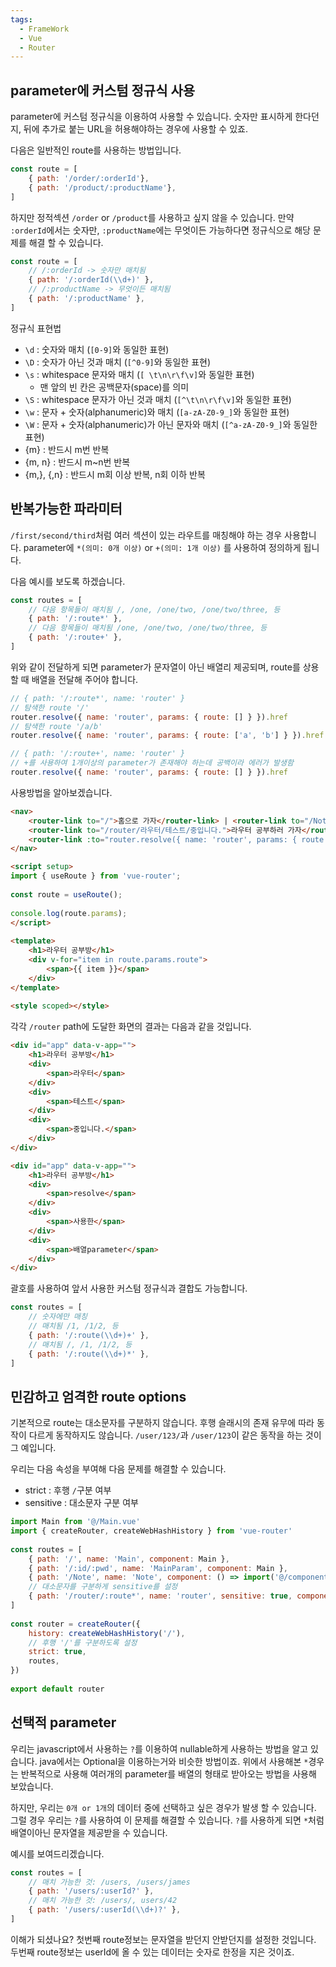 ```yaml
---
tags:
  - FrameWork
  - Vue
  - Router
---
```

## parameter에 커스텀 정규식 사용
parameter에 커스텀 정규식을 이용하여 사용할 수 있습니다.
숫자만 표시하게 한다던지,  뒤에 추가로 붙는 URL을 허용해야하는 경우에 사용할 수 있죠.

다음은 일반적인 route를 사용하는 방법입니다.

```javascript title:"/src/router/index.js"
const route = [
	{ path: '/order/:orderId'},
	{ path: '/product/:productName'},
]
```

하지만 정적섹션 `/order` or `/product`를 사용하고 싶지 않을 수 있습니다.
만약 `:orderId`에서는 숫자만, `:productName`에는 무엇이든 가능하다면 정규식으로 해당 문제를 해결 할 수 있습니다.

```javascript title:"/src/router/index.js"
const route = [
	// /:orderId -> 숫자만 매치됨
	{ path: '/:orderId(\\d+)' },
	// /:productName -> 무엇이든 매치됨
	{ path: '/:productName' },
]
```

정규식 표현법
* `\d` : 숫자와 매치 (`[0-9]`와 동일한 표현)
* `\D` : 숫자가 아닌 것과 매치 (`[^0-9]`와 동일한 표현)
* `\s` : whitespace 문자와 매치 (`[ \t\n\r\f\v]`와 동일한 표현)
	* 맨 앞의 빈 칸은 공백문자(space)를 의미
* `\S` : whitespace 문자가 아닌 것과 매치 (`[^\t\n\r\f\v]`와 동일한 표현)
* `\w` : 문자 + 숫자(alphanumeric)와 매치 (`[a-zA-Z0-9_]`와 동일한 표현)
* `\W` : 문자 + 숫자(alphanumeric)가 아닌 문자와 매치 (`[^a-zA-Z0-9_]`와 동일한 표현)
* \{m\} : 반드시 m번 반복
* \{m, n\} : 반드시 m~n번 반복
* \{m,\}, \{,n\} : 반드시 m회 이상 반복, n회 이하 반복

## 반복가능한 파라미터
`/first/second/third`처럼 여러 섹션이 있는 라우트를 매칭해야 하는 경우 사용합니다.
parameter에 `*(의미: 0개 이상)` or `+(의미: 1개 이상)` 를 사용하여 정의하게 됩니다.

다음 예시를 보도록 하겠습니다.

```javascript title:"/src/router/index.js"
const routes = [
	// 다음 항목들이 매치됨 /, /one, /one/two, /one/two/three, 등
	{ path: '/:route*' },
	// 다음 항목들이 매치됨 /one, /one/two, /one/two/three, 등
	{ path: '/:route+' },
]
```

위와 같이 전달하게 되면 parameter가 문자열이 아닌 배열리 제공되며, route를 상용할 때 배열을 전달해 주어야 합니다.

```javascript
// { path: '/:route*', name: 'router' }
// 탐색한 route '/'
router.resolve({ name: 'router', params: { route: [] } }).href
// 탐색한 route '/a/b'
router.resolve({ name: 'router', params: { route: ['a', 'b'] } }).href

// { path: '/:route+', name: 'router' }
// +를 사용하여 1개이상의 parameter가 존재해야 하는데 공백이라 에러가 발생함
router.resolve({ name: 'router', params: { route: [] } }).href
```

사용방법을 알아보겠습니다.

```html title:"Main.vue"
<nav>  
    <router-link to="/">홈으로 가자</router-link> | <router-link to="/Note">노트로 가자</router-link> |  
    <router-link to="/router/라우터/테스트/중입니다.">라우터 공부하러 가자</router-link> |  
    <router-link :to="router.resolve({ name: 'router', params: { route: ['resolve', '사용한', '배열parameter'] } }).path">라우터 공부하러 가자2</router-link>
</nav>
```

```html title:"RouterStudy.vue"
<script setup>  
import { useRoute } from 'vue-router';  
  
const route = useRoute();  
  
console.log(route.params);  
</script>  
  
<template>  
    <h1>라우터 공부방</h1>  
    <div v-for="item in route.params.route">  
        <span>{{ item }}</span>  
    </div>  
</template>  
  
<style scoped></style>
```

각각 `/router` path에 도달한 화면의 결과는 다음과 같을 것입니다.

```html
<div id="app" data-v-app="">
	<h1>라우터 공부방</h1>
	<div>
		<span>라우터</span>
	</div>
	<div>
		<span>테스트</span>
	</div>
	<div>
		<span>중입니다.</span>
	</div>
</div>
```

```html
<div id="app" data-v-app="">
	<h1>라우터 공부방</h1>
	<div>
		<span>resolve</span>
	</div>
	<div>
		<span>사용한</span>
	</div>
	<div>
		<span>배열parameter</span>
	</div>
</div>
```

괄호를 사용하여 앞서 사용한 커스텀 정규식과 결합도 가능합니다.

```javascript title:"/src/router/index.js"
const routes = [
	// 숫자에만 매칭
	// 매치됨 /1, /1/2, 등
	{ path: '/:route(\\d+)+' },
	// 매치됨 /, /1, /1/2, 등
	{ path: '/:route(\\d+)*' },
]
```

## 민감하고 엄격한 route options
기본적으로 route는 대소문자를 구분하지 않습니다.
후행 슬래시의 존재 유무에 따라 동작이 다르게 동작하지도 않습니다.
`/user/123/`과 `/user/123`이 같은 동작을 하는 것이 그 예입니다.

우리는 다음 속성을 부여해 다음 문제를 해결할 수 있습니다.
* strict : 후행 `/`구분 여부
* sensitive : 대소문자 구분 여부

```javascript title:"/src/router/index.js"
import Main from '@/Main.vue'
import { createRouter, createWebHashHistory } from 'vue-router'
  
const routes = [  
    { path: '/', name: 'Main', component: Main },  
    { path: '/:id/:pwd', name: 'MainParam', component: Main },  
    { path: '/Note', name: 'Note', component: () => import('@/components/Note.vue') },
    // 대소문자를 구분하게 sensitive를 설정
    { path: '/router/:route*', name: 'router', sensitive: true, component: () => import('@/components/RouterStudy.vue') },  
]  
  
const router = createRouter({  
    history: createWebHashHistory('/'),
    // 후행 '/'를 구분하도록 설정  
    strict: true,
    routes,  
})  
  
export default router
```

## 선택적 parameter
우리는 javascript에서 사용하는 `?`를 이용하여 nullable하게 사용하는 방법을 알고 있습니다. java에서는 Optional을 이용하는거와 비슷한 방법이죠.
위에서 사용해본 `*`경우는 반복적으로 사용해 여러개의 parameter를 배열의 형태로 받아오는 방법을 사용해 보았습니다.

하지만, 우리는 `0개 or 1개`의 데이터 중에 선택하고 싶은 경우가 발생 할 수 있습니다.
그럴 경우 우리는 `?`를 사용하여 이 문제를 해결할 수 있습니다.
`?`를 사용하게 되면 `*`처럼 배열이아닌 문자열을 제공받을 수 있습니다.

예시를 보여드리겠습니다.

```javascript title:"/src/router/index.js"
const routes = [
	// 매치 가능한 것: /users, /users/james
	{ path: '/users/:userId?' },
	// 매치 가능한 것: /users/, users/42
	{ path: '/users/:userId(\\d+)?' },
]
```

이해가 되셨나요?
첫번째 route정보는 문자열을 받던지 안받던지를 설정한 것입니다.
두번째 route정보는 userId에 올 수 있는 데이터는 숫자로 한정을 지은 것이죠.

